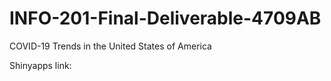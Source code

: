 # INFO-201-Final-Deliverable-4709AB

COVID-19 Trends in the United States of America

Shinyapps link: 

